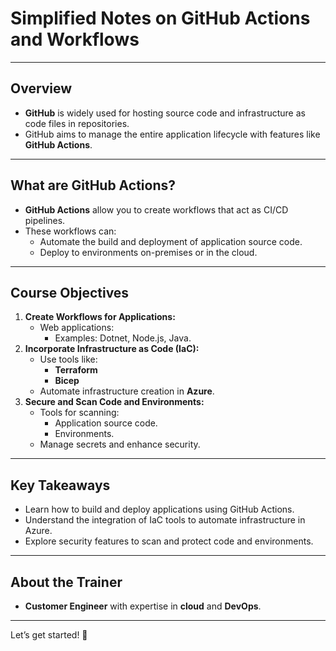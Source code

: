 
# Simplified Notes on GitHub Actions and Workflows

---

## Overview
- **GitHub** is widely used for hosting source code and infrastructure as code files in repositories.
- GitHub aims to manage the entire application lifecycle with features like **GitHub Actions**.

---

## What are GitHub Actions?
- **GitHub Actions** allow you to create workflows that act as CI/CD pipelines.
- These workflows can:
  - Automate the build and deployment of application source code.
  - Deploy to environments on-premises or in the cloud.

---

## Course Objectives
1. **Create Workflows for Applications:**
   - Web applications:
     - Examples: Dotnet, Node.js, Java.
2. **Incorporate Infrastructure as Code (IaC):**
   - Use tools like:
     - **Terraform**
     - **Bicep**
   - Automate infrastructure creation in **Azure**.
3. **Secure and Scan Code and Environments:**
   - Tools for scanning:
     - Application source code.
     - Environments.
   - Manage secrets and enhance security.

---

## Key Takeaways
- Learn how to build and deploy applications using GitHub Actions.
- Understand the integration of IaC tools to automate infrastructure in Azure.
- Explore security features to scan and protect code and environments.

---

## About the Trainer
- **Customer Engineer** with expertise in **cloud** and **DevOps**.

---

Let’s get started! 🚀
